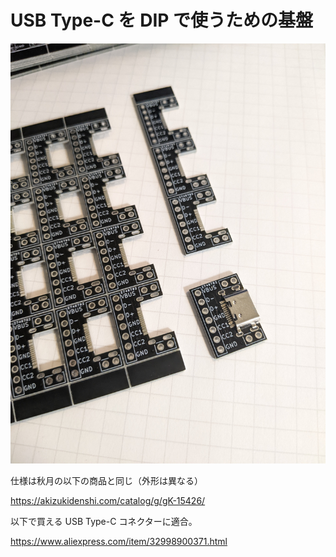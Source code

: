 # USB Type-C を DIP で使うための基盤

![](picture.jpg)

仕様は秋月の以下の商品と同じ（外形は異なる）

https://akizukidenshi.com/catalog/g/gK-15426/

以下で買える USB Type-C コネクターに適合。

https://www.aliexpress.com/item/32998900371.html
